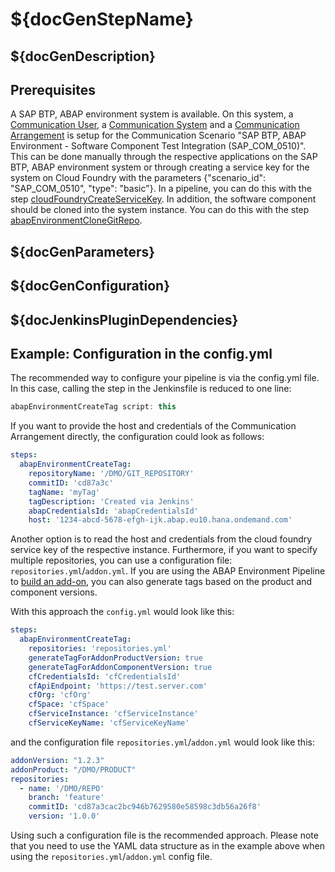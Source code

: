 # ${docGenStepName}

## ${docGenDescription}

## Prerequisites

A SAP BTP, ABAP environment system is available.
On this system, a [Communication User](https://help.sap.com/viewer/65de2977205c403bbc107264b8eccf4b/Cloud/en-US/0377adea0401467f939827242c1f4014.html), a [Communication System](https://help.sap.com/viewer/65de2977205c403bbc107264b8eccf4b/Cloud/en-US/1bfe32ae08074b7186e375ab425fb114.html) and a [Communication Arrangement](https://help.sap.com/viewer/65de2977205c403bbc107264b8eccf4b/Cloud/en-US/a0771f6765f54e1c8193ad8582a32edb.html) is setup for the Communication Scenario "SAP BTP, ABAP Environment - Software Component Test Integration (SAP_COM_0510)". This can be done manually through the respective applications on the SAP BTP, ABAP environment system or through creating a service key for the system on Cloud Foundry with the parameters {"scenario_id": "SAP_COM_0510", "type": "basic"}. In a pipeline, you can do this with the step [cloudFoundryCreateServiceKey](https://sap.github.io/jenkins-library/steps/cloudFoundryCreateServiceKey/). In addition, the software component should be cloned into the system instance. You can do this with the step [abapEnvironmentCloneGitRepo](./abapEnvironmentCloneGitRepo.md).

## ${docGenParameters}

## ${docGenConfiguration}

## ${docJenkinsPluginDependencies}

## Example: Configuration in the config.yml

The recommended way to configure your pipeline is via the config.yml file. In this case, calling the step in the Jenkinsfile is reduced to one line:

```groovy
abapEnvironmentCreateTag script: this
```

If you want to provide the host and credentials of the Communication Arrangement directly, the configuration could look as follows:

```yaml
steps:
  abapEnvironmentCreateTag:
    repositoryName: '/DMO/GIT_REPOSITORY'
    commitID: 'cd87a3c'
    tagName: 'myTag'
    tagDescription: 'Created via Jenkins'
    abapCredentialsId: 'abapCredentialsId'
    host: '1234-abcd-5678-efgh-ijk.abap.eu10.hana.ondemand.com'
```

Another option is to read the host and credentials from the cloud foundry service key of the respective instance. Furthermore, if you want to specify multiple repositories, you can use a configuration file: `repositories.yml`/`addon.yml`. If you are using the ABAP Environment Pipeline to [build an add-on](../scenarios/abapEnvironmentAddons.md), you can also generate tags based on the product and component versions.

With this approach the `config.yml` would look like this:

```yaml
steps:
  abapEnvironmentCreateTag:
    repositories: 'repositories.yml'
    generateTagForAddonProductVersion: true
    generateTagForAddonComponentVersion: true
    cfCredentialsId: 'cfCredentialsId'
    cfApiEndpoint: 'https://test.server.com'
    cfOrg: 'cfOrg'
    cfSpace: 'cfSpace'
    cfServiceInstance: 'cfServiceInstance'
    cfServiceKeyName: 'cfServiceKeyName'
```

and the configuration file `repositories.yml`/`addon.yml` would look like this:

```yaml
addonVersion: "1.2.3"
addonProduct: "/DMO/PRODUCT"
repositories:
  - name: '/DMO/REPO'
    branch: 'feature'
    commitID: 'cd87a3cac2bc946b7629580e58598c3db56a26f8'
    version: '1.0.0'
```

Using such a configuration file is the recommended approach. Please note that you need to use the YAML data structure as in the example above when using the `repositories.yml`/`addon.yml` config file.

